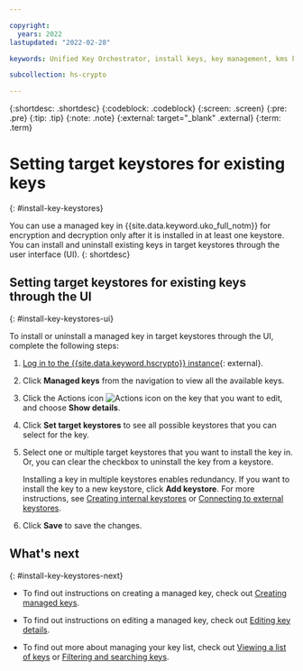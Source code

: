 ```yaml
---

copyright:
  years: 2022
lastupdated: "2022-02-28"

keywords: Unified Key Orchestrator, install keys, key management, kms keys

subcollection: hs-crypto

---
```


{:shortdesc: .shortdesc}
{:codeblock: .codeblock}
{:screen: .screen}
{:pre: .pre}
{:tip: .tip}
{:note: .note}
{:external: target="_blank" .external}
{:term: .term}


# Setting target keystores for existing keys
{: #install-key-keystores}

You can use a managed key in {{site.data.keyword.uko_full_notm}} for encryption and decryption only after it is installed in at least one keystore. You can install and uninstall existing keys in target keystores through the user interface (UI).
{: shortdesc}


## Setting target keystores for existing keys through the UI
{: #install-key-keystores-ui}

To install or uninstall a managed key in target keystores through the UI, complete the following steps:

1. [Log in to the {{site.data.keyword.hscrypto}} instance](https://cloud.ibm.com/login){: external}.
2. Click **Managed keys** from the navigation to view all the available keys.
3. Click the Actions icon ![Actions icon](../icons/action-menu-icon.svg "Actions") on the key that you want to edit, and choose **Show details**.
4. Click **Set target keystores** to see all possible keystores that you can select for the key.
5. Select one or multiple target keystores that you want to install the key in. Or, you can clear the checkbox to uninstall the key from a keystore.
   
   Installing a key in multiple keystores enables redundancy. If you want to install the key to a new keystore, click **Add keystore**. For more instructions, see [Creating internal keystores](/docs/hs-crypto?topic=hs-crypto-create-internal-keystores) or [Connecting to external keystores](/docs/hs-crypto?topic=hs-crypto-connect-external-keystores).
   
6. Click **Save** to save the changes.



## What's next
{: #install-key-keystores-next}

- To find out instructions on creating a managed key, check out [Creating managed keys](/docs/hs-crypto?topic=hs-crypto-create-managed-keys).
  
- To find out instructions on editing a managed key, check out [Editing key details](/docs/hs-crypto?topic=hs-crypto-edit-kms-keys).
  
- To find out more about managing your key list, check out [Viewing a list of keys](/docs/hs-crypto?topic=hs-crypto-view-key-list) or [Filtering and searching keys](/docs/hs-crypto?topic=hs-crypto-search-key-list).



